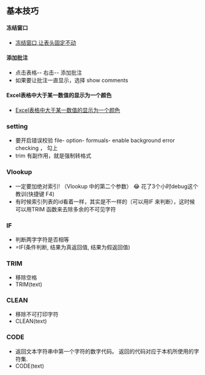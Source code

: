 ## 基本技巧

#### 冻结窗口
- [冻结窗口,让表头固定不动](https://baijiahao.baidu.com/s?id=1644350185150069089&wfr=spider&for=pc)

#### 添加批注
- 点击表格-- 右击-- 添加批注
- 如果要让批注一直显示，选择 show comments

#### Excel表格中大于某一数值的显示为一个颜色
- [Excel表格中大于某一数值的显示为一个颜色](https://jingyan.baidu.com/article/a65957f4de46e424e67f9bb7.html)

### setting
- 要开启错误校验
file- option- formuals- enable background error checking ， 勾上
- trim 有副作用，就是强制转格式

### Vlookup
- 一定要加绝对索引! （Vlookup 中的第二个参数）
:joy: 花了3个小时debug这个教训(快捷键 F4)
- 有时候索引列表的id看着一样，其实是不一样的（可以用IF 来判断），这时候可以用TRIM 函数来去除多余的不可见字符

### IF
- 判断两字字符是否相等
- =IF(条件判断, 结果为真返回值, 结果为假返回值)

### TRIM
- 移除空格
- TRIM(text)

### CLEAN
- 移除不可打印字符
- CLEAN(text)

### CODE
- 返回文本字符串中第一个字符的数字代码。 返回的代码对应于本机所使用的字符集.
- CODE(text)
